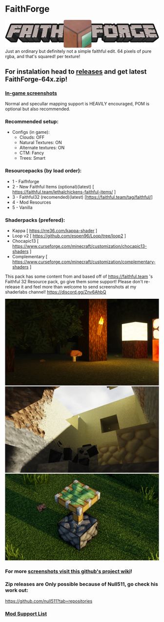 # FaithForge
![](https://github.com/BentoGambin/FaithForge-64x/blob/wiki_images/wiki_images/github.png)
Just an ordinary but definitely not a simple faithful edit. 64 pixels of pure rgba, and that's squared! per texture!


## For instalation head to [releases](https://github.com/BentoGambin/FaithForge-64x/releases) and get latest FaithForge-64x.zip!
### [In-game screenshots](https://github.com/BentoGambin/FaithForge-64x/wiki) 
Normal and specullar mapping support is HEAVILY encouraged, POM is optional but also recommended.

### Recommended setup:
- Configs (in game):
  - Clouds: OFF
  - Natural Textures: ON
  - Alternate textures: ON
  - CTM: Fancy
  - Trees: Smart

### Resourcepacks (by load order):
  - 1 - Faifhforge
  - 2 - New Faithful Items (optional)(latest)   [ https://faithful.team/lethalchickens-faithful-items/ ]
  - 3 - Faithful32 (recomended)(latest)         [https://faithful.team/tag/faithful/]
  - 4 - Mod Resources
  - 5 - Vanilla
      
### Shaderpacks (prefered):
  - Kappa                         [ https://rre36.com/kappa-shader ]
  - Loop v2                       [ https://github.com/espen96/Loop/tree/loop2 ]
  - Chocapic13                    [ https://www.curseforge.com/minecraft/customization/chocapic13-shaders ]
  - Complementary                 [ https://www.curseforge.com/minecraft/customization/complementary-shaders ]

This pack has some content from and based off of https://faithful.team 's Faithful 32 Resource pack, go give them some support!
Please don't re-release it and feel more than welcome to send screenshots at my shaderlabs channel! https://discord.gg/Znv6AhbQ


![](https://github.com/BentoGambin/FaithForge-64x/blob/wiki_images/wiki_images/screen2.jpg?raw=true)
![](https://github.com/BentoGambin/FaithForge-64x/blob/wiki_images/wiki_images/screen3.jpg?raw=true)
![](https://github.com/BentoGambin/FaithForge-64x/blob/wiki_images/wiki_images/screen4.jpg?raw=true)
### For more [screenshots visit this github's project wiki](https://github.com/BentoGambin/FaithForge-64x/wiki)! 

### Zip releases are Only possible because of Null511, go check his work out:
https://github.com/null511?tab=repositories

### [Mod Support List](https://github.com/BentoGambin/FaithForge-64x/blob/master/.github/Mod_List.md)
